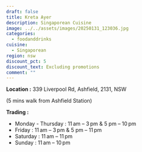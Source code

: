 ```yaml
---
draft: false
title: Kreta Ayer
description: Singaporean Cuisine
image: ../../assets/images/20250131_123036.jpg
categories:
  - foodanddrinks
cuisine:
  - Singaporean
region: nsw
discount_pct: 5
discount_text: Excluding promotions
comment: ""
---
```

**Location :** 339 Liverpool Rd, Ashfield, 2131, NSW

(5 mins walk from Ashfield Station)

**Trading :**

* Monday - Thursday : 11 am – 3 pm & 5 pm – 10 pm
* Friday : 11 am – 3 pm & 5 pm – 11 pm
* Saturday : 11 am – 11 pm
* Sunday : 11 am – 10 pm
